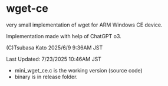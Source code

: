 # wget-ce
very small implementation of wget for ARM Windows CE device.

Implementation made with help of ChatGPT o3.

(C)Tsubasa Kato 2025/6/9 9:36AM JST

Last Updated: 7/23/2025 10:46AM JST

- mini_wget_ce.c is the working version (source code)
- binary is in release folder.
